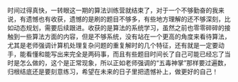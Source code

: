 时间过得真快，一转眼这一期的算法训练营就结束了，对于一个不够勤奋的我来说，有遗憾也有收获，遗憾的是刷的题目不够多，有些地方理解的还不够深刻，比如动态规划，需要后续跟进。收获的是算法的系统学习，虽然之前也零零碎碎的接触到一些算法方面的内容，但是不够系统，没有站在一个更高的角度来看待算法，尤其是老师强调计算机处理复杂问题的重复解时的几个特征，还有就是一定要动手，能看懂和能写出来完全是两码事，而且有些题目时间长了自己可能已经忘了当时是怎么做的，这个是正常现象，所以正如老师强调的“五毒神掌”那样要过遍数，归根结底还是要刻意练习，希望在未来的日子里把遗憾补上，做更好的自己！